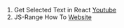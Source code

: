 1. Get Selected Text in React [Youtube](https://www.youtube.com/watch?v=qkCV4DesiCs)
2. JS-Range How To [Website](https://javascript.info/selection-range)
